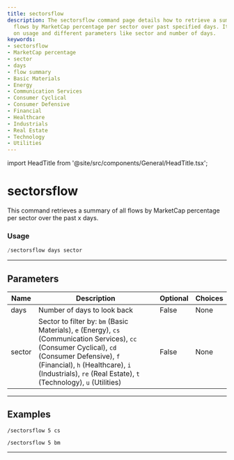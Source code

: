 ```yaml
---
title: sectorsflow
description: The sectorsflow command page details how to retrieve a summary of all
  flows by MarketCap percentage per sector over past specified days. It includes nuances
  on usage and different parameters like sector and number of days.
keywords:
- sectorsflow
- MarketCap percentage
- sector
- days
- flow summary
- Basic Materials
- Energy
- Communication Services
- Consumer Cyclical
- Consumer Defensive
- Financial
- Healthcare
- Industrials
- Real Estate
- Technology
- Utilities
---
```


import HeadTitle from '@site/src/components/General/HeadTitle.tsx';

<HeadTitle title="sectorsflow - Flow - Telegram - Reference | OpenBB Bot Docs" />

# sectorsflow

This command retrieves a summary of all flows by MarketCap percentage per sector over the past x days.

### Usage

```python wordwrap
/sectorsflow days sector
```

---

## Parameters

| Name | Description | Optional | Choices |
| ---- | ----------- | -------- | ------- |
| days | Number of days to look back | False | None |
| sector | Sector to filter by: `bm` (Basic Materials), `e` (Energy), `cs` (Communication Services), `cc` (Consumer Cyclical), `cd` (Consumer Defensive), `f` (Financial), `h` (Healthcare), `i` (Industrials), `re` (Real Estate), `t` (Technology), `u` (Utilities) | False | None |


---

## Examples

```
/sectorsflow 5 cs
```

```
/sectorsflow 5 bm
```
---
